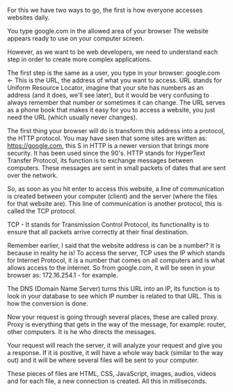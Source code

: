 For this we have two ways to go, the first is how everyone accesses websites daily.

You type google.com in the allowed area of ​​your browser
The website appears ready to use on your computer screen.

However, as we want to be web developers, we need to understand each step in order to create more complex applications.

The first step is the same as a user, you type in your browser: google.com <- This is the URL, the address of what you want to access. URL stands for Uniform Resource Locator, imagine that your site has numbers as an address (and it does, we'll see later), but it would be very confusing to always remember that number or sometimes it can change. The URL serves as a phone book that makes it easy for you to access a website, you just need the URL (which usually never changes).

The first thing your browser will do is transform this address into a protocol, the HTTP protocol. You may have seen that some sites are written as: https://google.com, this S in HTTP is a newer version that brings more security. It has been used since the 90's. HTTP stands for HyperText Transfer Protocol, its function is to exchange messages between computers. These messages are sent in small packets of dates that are sent over the network.

So, as soon as you hit enter to access this website, a line of communication is created between your computer (client) and the server (where the files for that website are). This line of communication is another protocol, this is called the TCP protocol.

TCP - It stands for Transmission Control Protocol, its functionality is to ensure that all packets arrive correctly at their final destination.

Remember earlier, I said that the website address is can be a number? It is because in reality he is! To access the server, TCP uses the IP which stands for Internet Protocol, it is a number that comes on all computers and is what allows access to the internet. So from google.com, it will be seen in your browser as: 172.16.254.1 - for example.

The DNS (Domain Name Server) turns this URL into an IP, its function is to look in your database to see which IP number is related to that URL. This is how the conversion is done.

Now your request is going through several places, these are called proxy. Proxy is everything that gets in the way of the message, for example: router, other computers. It is he who directs the messages.

Your request will reach the server, it will analyze your request and give you a response. If it is positive, it will have a whole way back (similar to the way out) and it will be where several files will be sent to your computer.

These pieces of files are HTML, CSS, JavaScript, images, audios, videos and for each file, a new connection is created. All this in milliseconds.
